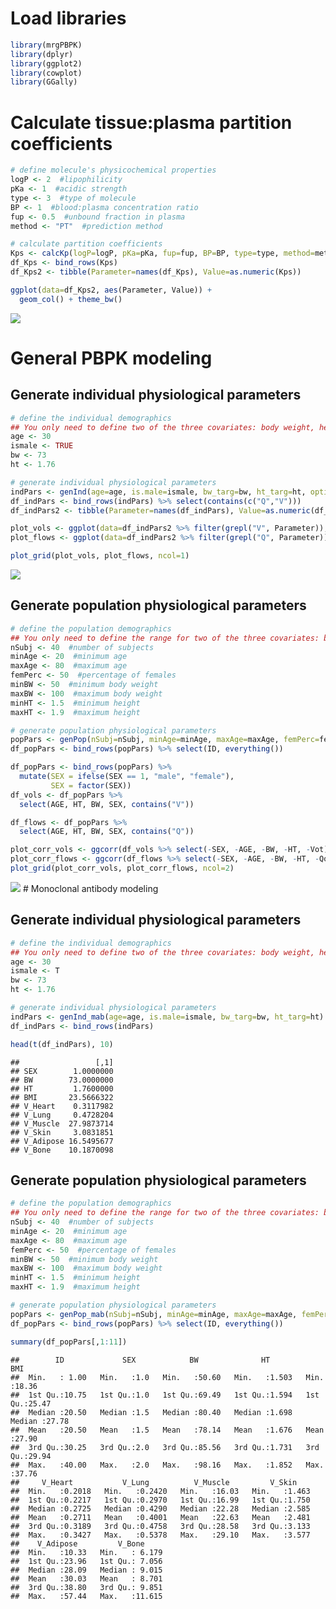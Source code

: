 
# Load libraries

``` r
library(mrgPBPK)
library(dplyr)
library(ggplot2)
library(cowplot)
library(GGally)
```

# Calculate tissue:plasma partition coefficients

``` r
# define molecule's physicochemical properties
logP <- 2  #lipophilicity
pKa <- 1  #acidic strength
type <- 3  #type of molecule
BP <- 1  #blood:plasma concentration ratio
fup <- 0.5  #unbound fraction in plasma
method <- "PT"  #prediction method

# calculate partition coefficients
Kps <- calcKp(logP=logP, pKa=pKa, fup=fup, BP=BP, type=type, method=method)
df_Kps <- bind_rows(Kps)
df_Kps2 <- tibble(Parameter=names(df_Kps), Value=as.numeric(Kps))

ggplot(data=df_Kps2, aes(Parameter, Value)) +
  geom_col() + theme_bw()
```

![](README_files/figure-gfm/unnamed-chunk-1-1.png)<!-- -->

# General PBPK modeling

## Generate individual physiological parameters

``` r
# define the individual demographics
## You only need to define two of the three covariates: body weight, height, and BMI
age <- 30
ismale <- TRUE
bw <- 73
ht <- 1.76

# generate individual physiological parameters
indPars <- genInd(age=age, is.male=ismale, bw_targ=bw, ht_targ=ht, optimize = FALSE)
df_indPars <- bind_rows(indPars) %>% select(contains(c("Q","V")))
df_indPars2 <- tibble(Parameter=names(df_indPars), Value=as.numeric(df_indPars))

plot_vols <- ggplot(data=df_indPars2 %>% filter(grepl("V", Parameter)), aes(Parameter, Value)) + geom_col() + theme_bw() + labs(title = "Volumes")
plot_flows <- ggplot(data=df_indPars2 %>% filter(grepl("Q", Parameter)), aes(Parameter, Value)) + geom_col() + theme_bw() + labs(title = "Flows")

plot_grid(plot_vols, plot_flows, ncol=1)
```

![](README_files/figure-gfm/unnamed-chunk-2-1.png)<!-- -->

## Generate population physiological parameters

``` r
# define the population demographics
## You only need to define the range for two of the three covariates: body weight, height, and BMI
nSubj <- 40  #number of subjects
minAge <- 20  #minimum age
maxAge <- 80  #maximum age
femPerc <- 50  #percentage of females
minBW <- 50  #minimum body weight
maxBW <- 100  #maximum body weight
minHT <- 1.5  #minimum height
maxHT <- 1.9  #maximum height

# generate population physiological parameters
popPars <- genPop(nSubj=nSubj, minAge=minAge, maxAge=maxAge, femPerc=femPerc, minBW=minBW, maxBW=maxBW, minHT=minHT, maxHT=maxHT, optimize = FALSE)
df_popPars <- bind_rows(popPars) %>% select(ID, everything())

df_popPars <- bind_rows(popPars) %>%
  mutate(SEX = ifelse(SEX == 1, "male", "female"),
         SEX = factor(SEX))
df_vols <- df_popPars %>% 
  select(AGE, HT, BW, SEX, contains("V"))

df_flows <- df_popPars %>% 
  select(AGE, HT, BW, SEX, contains("Q"))

plot_corr_vols <- ggcorr(df_vols %>% select(-SEX, -AGE, -BW, -HT, -Vot)) + labs(title = "Volumes")
plot_corr_flows <- ggcorr(df_flows %>% select(-SEX, -AGE, -BW, -HT, -Qot)) + labs(title = "Flows")
plot_grid(plot_corr_vols, plot_corr_flows, ncol=2)
```

![](README_files/figure-gfm/unnamed-chunk-3-1.png)<!-- --> \# Monoclonal
antibody modeling

## Generate individual physiological parameters

``` r
# define the individual demographics
## You only need to define two of the three covariates: body weight, height, and BMI
age <- 30
ismale <- T
bw <- 73
ht <- 1.76

# generate individual physiological parameters
indPars <- genInd_mab(age=age, is.male=ismale, bw_targ=bw, ht_targ=ht)
df_indPars <- bind_rows(indPars)

head(t(df_indPars), 10)
```

    ##                 [,1]
    ## SEX        1.0000000
    ## BW        73.0000000
    ## HT         1.7600000
    ## BMI       23.5666322
    ## V_Heart    0.3117982
    ## V_Lung     0.4728204
    ## V_Muscle  27.9873714
    ## V_Skin     3.0831851
    ## V_Adipose 16.5495677
    ## V_Bone    10.1870098

## Generate population physiological parameters

``` r
# define the population demographics
## You only need to define the range for two of the three covariates: body weight, height, and BMI
nSubj <- 40  #number of subjects
minAge <- 20  #minimum age
maxAge <- 80  #maximum age
femPerc <- 50  #percentage of females
minBW <- 50  #minimum body weight
maxBW <- 100  #maximum body weight
minHT <- 1.5  #minimum height
maxHT <- 1.9  #maximum height

# generate population physiological parameters
popPars <- genPop_mab(nSubj=nSubj, minAge=minAge, maxAge=maxAge, femPerc=femPerc, minBW=minBW, maxBW=maxBW, minHT=minHT, maxHT=maxHT)
df_popPars <- bind_rows(popPars) %>% select(ID, everything())

summary(df_popPars[,1:11])
```

    ##        ID             SEX            BW              HT             BMI       
    ##  Min.   : 1.00   Min.   :1.0   Min.   :50.60   Min.   :1.503   Min.   :18.36  
    ##  1st Qu.:10.75   1st Qu.:1.0   1st Qu.:69.49   1st Qu.:1.594   1st Qu.:25.47  
    ##  Median :20.50   Median :1.5   Median :80.40   Median :1.698   Median :27.78  
    ##  Mean   :20.50   Mean   :1.5   Mean   :78.14   Mean   :1.676   Mean   :27.90  
    ##  3rd Qu.:30.25   3rd Qu.:2.0   3rd Qu.:85.56   3rd Qu.:1.731   3rd Qu.:29.94  
    ##  Max.   :40.00   Max.   :2.0   Max.   :98.16   Max.   :1.852   Max.   :37.76  
    ##     V_Heart           V_Lung          V_Muscle         V_Skin     
    ##  Min.   :0.2018   Min.   :0.2420   Min.   :16.03   Min.   :1.463  
    ##  1st Qu.:0.2217   1st Qu.:0.2970   1st Qu.:16.99   1st Qu.:1.750  
    ##  Median :0.2725   Median :0.4290   Median :22.28   Median :2.585  
    ##  Mean   :0.2711   Mean   :0.4001   Mean   :22.63   Mean   :2.481  
    ##  3rd Qu.:0.3189   3rd Qu.:0.4758   3rd Qu.:28.58   3rd Qu.:3.133  
    ##  Max.   :0.3427   Max.   :0.5378   Max.   :29.10   Max.   :3.577  
    ##    V_Adipose         V_Bone      
    ##  Min.   :10.33   Min.   : 6.179  
    ##  1st Qu.:23.96   1st Qu.: 7.056  
    ##  Median :28.09   Median : 9.015  
    ##  Mean   :30.03   Mean   : 8.701  
    ##  3rd Qu.:38.80   3rd Qu.: 9.851  
    ##  Max.   :57.44   Max.   :11.615
